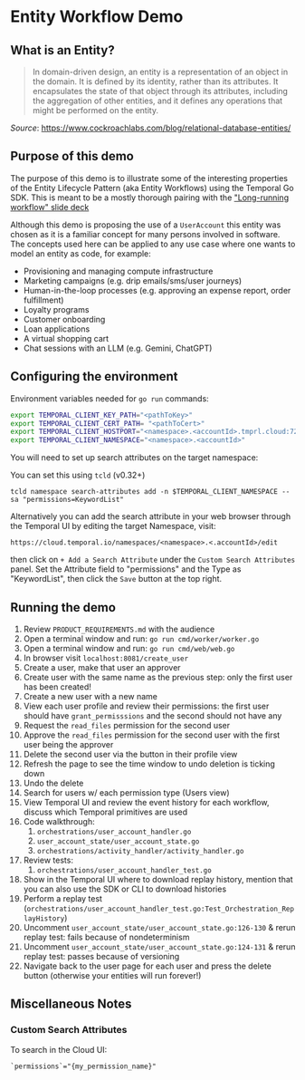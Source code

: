 # Entity Workflow Demo

## What is an Entity?
> In domain-driven design, an entity is a representation of an object 
in the domain. It is defined by its identity, rather than its attributes. 
It encapsulates the state of that object through its attributes, including 
the aggregation of other entities, and it defines any operations that might be 
performed on the entity.

*Source*: https://www.cockroachlabs.com/blog/relational-database-entities/

## Purpose of this demo
The purpose of this demo is to illustrate some of the interesting properties
of the Entity Lifecycle Pattern (aka Entity Workflows) using the Temporal Go SDK.
This is meant to be a mostly thorough pairing with the ["Long-running workflow" slide deck](
https://docs.google.com/presentation/d/1wuEwx0U2AyKpHPRtg_e7iDXyOuZ5mvAK0y0DNsLy-C0/edit?usp=sharing)


Although this demo is proposing the use of a `UserAccount` this entity was chosen 
as it is a familiar concept for many persons involved in software. The concepts
used here can be applied to any use case where one wants to model an entity as 
code, for example:

* Provisioning and managing compute infrastructure
* Marketing campaigns (e.g. drip emails/sms/user journeys)
* Human-in-the-loop processes (e.g. approving an expense report, order fulfillment)
* Loyalty programs
* Customer onboarding
* Loan applications
* A virtual shopping cart
* Chat sessions with an LLM (e.g. Gemini, ChatGPT)

## Configuring the environment

Environment variables needed for `go run` commands:
```bash
export TEMPORAL_CLIENT_KEY_PATH="<pathToKey>"
export TEMPORAL_CLIENT_CERT_PATH= "<pathToCert>"
export TEMPORAL_CLIENT_HOSTPORT="<namespace>.<accountId>.tmprl.cloud:7233"
export TEMPORAL_CLIENT_NAMESPACE="<namespace>.<accountId>"
```
You will need to set up search attributes on the target namespace:

You can set this using `tcld` (v0.32+)
```
tcld namespace search-attributes add -n $TEMPORAL_CLIENT_NAMESPACE --sa "permissions=KeywordList"
```

Alternatively you can add the search attribute in your web browser through the Temporal UI by editing the target 
Namespace, visit:

```
https://cloud.temporal.io/namespaces/<namespace>.<.accountId>/edit
```

then click on `+ Add a Search Attribute` under the `Custom Search Attributes` panel. Set the Attribute field to 
"permissions" and the Type as "KeywordList", then click the `Save` button at the top right.
## Running the demo

1. Review `PRODUCT_REQUIREMENTS.md` with the audience
2. Open a terminal window and run: `go run cmd/worker/worker.go`
3. Open a terminal window and run: `go run cmd/web/web.go`
4. In browser visit `localhost:8081/create_user`
5. Create a user, make that user an approver
6. Create user with the same name as the previous step: only the first user has been created!
7. Create a new user with a new name
8. View each user profile and review their permissions: the first user should have `grant_permisssions` and the second should not have any
9. Request the `read_files` permission for the second user
10. Approve the `read_files` permission for the second user with the first user being the approver
11. Delete the second user via the button in their profile view
12. Refresh the page to see the time window to undo deletion is ticking down
13. Undo the delete
14. Search for users w/ each permission type (Users view)
15. View Temporal UI and review the event history for each workflow, discuss which Temporal primitives are used
16. Code walkthrough: 
    1. `orchestrations/user_account_handler.go`
    2. `user_account_state/user_account_state.go` 
    3. `orchestrations/activity_handler/activity_handler.go`
17. Review tests:
    1. `orchestrations/user_account_handler_test.go`
18. Show in the Temporal UI where to download replay history, mention that you can also use the SDK or CLI to download histories
19. Perform a replay test (`orchestrations/user_account_handler_test.go:Test_Orchestration_ReplayHistory`)
20. Uncomment `user_account_state/user_account_state.go:126-130` & rerun replay test: fails because of nondeterminism 
21. Uncomment `user_account_state/user_account_state.go:124-131` & rerun replay test: passes because of versioning
22. Navigate back to the user page for each user and press the delete button (otherwise your entities will run forever!)

## Miscellaneous Notes
### Custom Search Attributes

To search in the Cloud UI: 
```
`permissions`="{my_permission_name}"
```